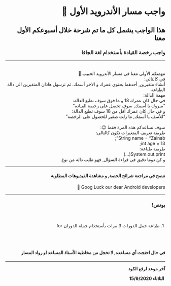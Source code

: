 <div dir = "rtl">

# واجب مسار الأندرويد الأول 💚
## هذا الواجب يشمل كل ما تم شرحة خلال أسبوعكم الأول معنا
### واجب رخصة القيادة بأستخدام لغة الجافا 
<hr>
<br>
مهمتكم الأولى معنا في مسار الأندرويد الحبيب 💚
<br>
في كالتالي:
<br>
أنشاء متغيرين, أحدهما يحتوي عمرك و الاخر أسمك. ثم ترسهل هاذان المتغيرين الى دالة الطباعه
<br> 
مهمة الدالة:
<br>
في حال كان عمرك 18 و ما فوق سوف تطبع الدالة:
<br> 
“مبروك يا أسمك, سوف تحصل على رخصة القيادة”
<br>
و في حال كان عمرك أقل من 18 سوف تطبع الدالة:
<br>
“للأسف يا أسمك, ما زلت صغير للحصول على الرخصة”
<br>
<br>
سوف نساعدكم هذه المرة فقط 😉:
<br>
 طريقة تعريف المتغيرات تكون كالتالي:
<br>
String name = “Zainab”;
<br>
int age = 13;
<br>
طريقة طباعة:
<br>
System.out.print(…)
<br>
و كن دوما دقيق في قراءة السؤال, فهو طلب دالة من نوع 
<br>


<hr>

#### ننصح في مراجعة شرائح الحصة, و مشاهدة الفيديوهات المطلوبة
Goog Luck our dear Android developers 💚
<hr>

### بونص!

<br>

&#x202b; 1. طباعة جمل الدورات 3 مرات بأستخدام جملة الدوران for 

<br>
<br>

####  في حال احتجت أي مساعده, لا تخجل من مخاطبة الأستاذ المساعد او رواد المسار 
<hr>
<b>آخر موعد لرفع الكود

&#x202b; الثلاثاء 15/9/2020 

</div>
